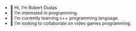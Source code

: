 - 👋 Hi, I’m Robert Dudas
- 👀 I’m interested in programming.
- 🌱 I’m currently learning c++ programming language.
- 💞️ I’m looking to collaborate on video games programming.
